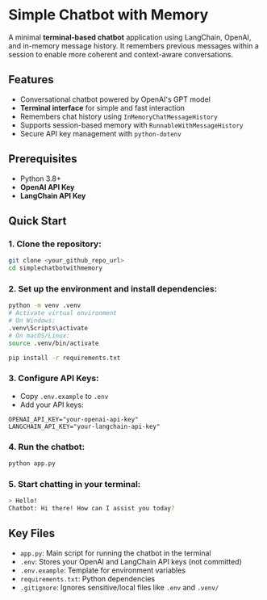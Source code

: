 # Simple Chatbot with Memory

A minimal **terminal-based chatbot** application using LangChain, OpenAI, and in-memory message history. It remembers previous messages within a session to enable more coherent and context-aware conversations.

## Features

- Conversational chatbot powered by OpenAI's GPT model  
- **Terminal interface** for simple and fast interaction  
- Remembers chat history using `InMemoryChatMessageHistory`  
- Supports session-based memory with `RunnableWithMessageHistory`  
- Secure API key management with `python-dotenv`

## Prerequisites

- Python 3.8+  
- **OpenAI API Key**  
- **LangChain API Key**

## Quick Start

### 1. Clone the repository:

```bash
git clone <your_github_repo_url>
cd simplechatbotwithmemory
```

### 2. Set up the environment and install dependencies:

```bash
python -m venv .venv
# Activate virtual environment
# On Windows:
.venv\Scripts\activate
# On macOS/Linux:
source .venv/bin/activate

pip install -r requirements.txt
```

### 3. Configure API Keys:

- Copy `.env.example` to `.env`
- Add your API keys:

```env
OPENAI_API_KEY="your-openai-api-key"
LANGCHAIN_API_KEY="your-langchain-api-key"
```

### 4. Run the chatbot:

```bash
python app.py
```

### 5. Start chatting in your terminal:

```bash
> Hello!
Chatbot: Hi there! How can I assist you today?
```

## Key Files

- `app.py`: Main script for running the chatbot in the terminal  
- `.env`: Stores your OpenAI and LangChain API keys (not committed)  
- `.env.example`: Template for environment variables  
- `requirements.txt`: Python dependencies  
- `.gitignore`: Ignores sensitive/local files like `.env` and `.venv/`
